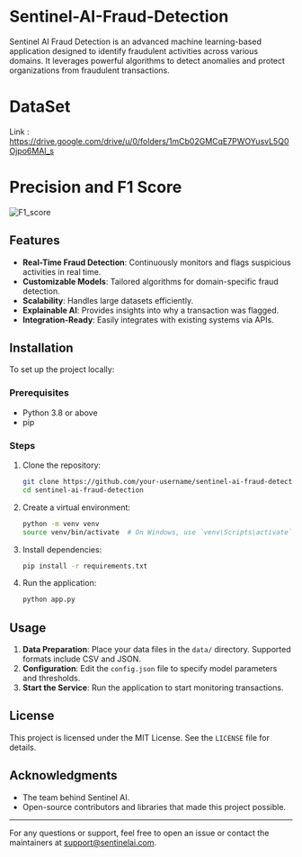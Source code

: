 # Sentinel-AI-Fraud-Detection

Sentinel AI Fraud Detection is an advanced machine learning-based application designed to identify fraudulent activities across various domains. It leverages powerful algorithms to detect anomalies and protect organizations from fraudulent transactions.

# DataSet
Link : https://drive.google.com/drive/u/0/folders/1mCb02GMCqE7PWOYusvL5Q0Ojpo6MAl_s

# Precision and F1 Score
![F1_score](https://github.com/user-attachments/assets/5fd42c6c-ee16-4c9f-8024-8f971b59229c)

## Features

- **Real-Time Fraud Detection**: Continuously monitors and flags suspicious activities in real time.
- **Customizable Models**: Tailored algorithms for domain-specific fraud detection.
- **Scalability**: Handles large datasets efficiently.
- **Explainable AI**: Provides insights into why a transaction was flagged.
- **Integration-Ready**: Easily integrates with existing systems via APIs.

## Installation

To set up the project locally:

### Prerequisites

- Python 3.8 or above
- pip

### Steps

1. Clone the repository:
   ```bash
   git clone https://github.com/your-username/sentinel-ai-fraud-detection.git
   cd sentinel-ai-fraud-detection
   ```

2. Create a virtual environment:
   ```bash
   python -m venv venv
   source venv/bin/activate  # On Windows, use `venv\Scripts\activate`
   ```

3. Install dependencies:
   ```bash
   pip install -r requirements.txt
   ```

4. Run the application:
   ```bash
   python app.py
   ```

## Usage

1. **Data Preparation**: Place your data files in the `data/` directory. Supported formats include CSV and JSON.
2. **Configuration**: Edit the `config.json` file to specify model parameters and thresholds.
3. **Start the Service**: Run the application to start monitoring transactions.

## License

This project is licensed under the MIT License. See the `LICENSE` file for details.

## Acknowledgments

- The team behind Sentinel AI.
- Open-source contributors and libraries that made this project possible.

---

For any questions or support, feel free to open an issue or contact the maintainers at [support@sentinelai.com](mailto:support@sentinelai.com).
